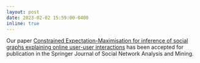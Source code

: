 ```yaml
---
layout: post
date: 2023-02-02 15:59:00-0400
inline: true
---
```


Our paper [Constrained Expectation-Maximisation for inference of social graphs explaining online user-user interactions](https://arxiv.org/abs/2301.10646) has been accepted for publication in the Springer Journal of Social Network Analysis and Mining.
